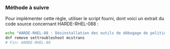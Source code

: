 
### Méthode à suivre

Pour implémenter cette règle, utiliser le script fourni, dont voici un extrait du code source concernant HARDE-RHEL-088 :

``` {.bash .numberLines}
echo "HARDE-RHEL-88 : Désinstallation des outils de débogage de politique SELinux"
dnf remove settroubleshoot mcstrans
# Fin: HARDE-RHEL-88
```


